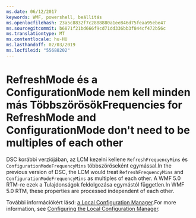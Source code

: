 ```yaml
---
ms.date: 06/12/2017
keywords: WMF, powershell, beállítás
ms.openlocfilehash: 23a5c8832f7c2888880a1ee846d75feaa95ebe47
ms.sourcegitcommit: b6871f21bd666f9cd71dd336bb3f844cf472b56c
ms.translationtype: MT
ms.contentlocale: hu-HU
ms.lasthandoff: 02/03/2019
ms.locfileid: "55688202"
---
```

# <a name="frequencies-for-refreshmode-and-configurationmode-dont-need-to-be-multiples-of-each-other"></a><span data-ttu-id="2d38d-102">RefreshMode és a ConfigurationMode nem kell minden más Többszörösök</span><span class="sxs-lookup"><span data-stu-id="2d38d-102">Frequencies for RefreshMode and ConfigurationMode don't need to be multiples of each other</span></span>

<span data-ttu-id="2d38d-103">DSC korábbi verziójában, az LCM kezelni kellene `RefreshFrequencyMins` és `ConfigurationModeFrequencyMins` többszöröseként egymással.</span><span class="sxs-lookup"><span data-stu-id="2d38d-103">In the previous version of DSC, the LCM would treat `RefreshFrequencyMins` and `ConfigurationModeFrequencyMins` as multiples of each other.</span></span> <span data-ttu-id="2d38d-104">A WMF 5.0 RTM-re ezek a Tulajdonságok feldolgozása egymástól független.</span><span class="sxs-lookup"><span data-stu-id="2d38d-104">In WMF 5.0 RTM, these properties are processed independent of each other.</span></span>

<span data-ttu-id="2d38d-105">További információkért lásd: [a Local Configuration Manager](https://msdn.microsoft.com/powershell/dsc/metaconfig).</span><span class="sxs-lookup"><span data-stu-id="2d38d-105">For more information, see [Configuring the Local Configuration Manager](https://msdn.microsoft.com/powershell/dsc/metaconfig).</span></span>
